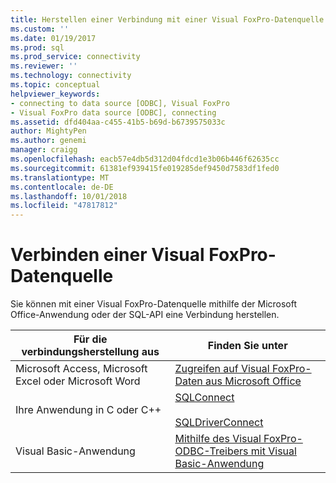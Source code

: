 ```yaml
---
title: Herstellen einer Verbindung mit einer Visual FoxPro-Datenquelle | Microsoft-Dokumentation
ms.custom: ''
ms.date: 01/19/2017
ms.prod: sql
ms.prod_service: connectivity
ms.reviewer: ''
ms.technology: connectivity
ms.topic: conceptual
helpviewer_keywords:
- connecting to data source [ODBC], Visual FoxPro
- Visual FoxPro data source [ODBC], connecting
ms.assetid: dfd404aa-c455-41b5-b69d-b6739575033c
author: MightyPen
ms.author: genemi
manager: craigg
ms.openlocfilehash: eacb57e4db5d312d04fdcd1e3b06b446f62635cc
ms.sourcegitcommit: 61381ef939415fe019285def9450d7583df1fed0
ms.translationtype: MT
ms.contentlocale: de-DE
ms.lasthandoff: 10/01/2018
ms.locfileid: "47817812"
---
```

# <a name="connecting-to-a-visual-foxpro-data-source"></a>Verbinden einer Visual FoxPro-Datenquelle
Sie können mit einer Visual FoxPro-Datenquelle mithilfe der Microsoft Office-Anwendung oder der SQL-API eine Verbindung herstellen.  
  
|Für die verbindungsherstellung aus|Finden Sie unter|  
|---------------------|---------|  
|Microsoft Access, Microsoft Excel oder Microsoft Word|[Zugreifen auf Visual FoxPro-Daten aus Microsoft Office](../../odbc/microsoft/accessing-visual-foxpro-data-from-microsoft-office.md)|  
|Ihre Anwendung in C oder C++|[SQLConnect](../../odbc/microsoft/sqlconnect-visual-foxpro-odbc-driver.md)<br /><br /> [SQLDriverConnect](../../odbc/microsoft/sqldriverconnect-visual-foxpro-odbc-driver.md)|  
|Visual Basic-Anwendung|[Mithilfe des Visual FoxPro-ODBC-Treibers mit Visual Basic-Anwendung](../../odbc/microsoft/using-the-vfp-foxpro-odbc-driver-with-your-visual-basic-application.md)|
